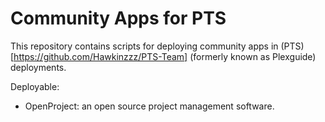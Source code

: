 # Community Apps for PTS

This repository contains scripts for deploying community apps in (PTS)[https://github.com/Hawkinzzz/PTS-Team] (formerly known as Plexguide) deployments. 

Deployable: 
- OpenProject: an open source project management software.
